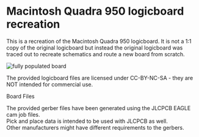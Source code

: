 # Macintosh Quadra 950 logicboard recreation
This is a recreation of the Macintosh Quadra 950 logicboard.
It is not a 1:1 copy of the original logicboard but instead the original logicboard was traced out to recreate schematics and route a new board from scratch.

![fully populated board](/Quadra950_populated.jpg)

The provided logicboard files are licensed under CC-BY-NC-SA - they are NOT intended for commercial use.

Board Files

The provided gerber files have been generated using the JLCPCB EAGLE cam job files.  
Pick and place data is intended to be used with JLCPCB as well.  
Other manufacturers might have different requirements to the gerbers.  
